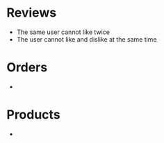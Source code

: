 # Reviews

- The same user cannot like twice
- The user cannot like and dislike at the same time

# Orders

-

# Products

-
